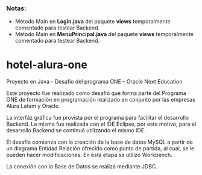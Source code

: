 ### Notas:
- Método Main en **Login.java** del paquete **views** temporalmente comentado para testear Backend.
- Método Main en **MenuPrincipal.java** del paquete **views** temporalmente comentado para testear Backend.


# hotel-alura-one
Proyecto en Java - Desafio del programa ONE - Oracle Next Education

Este proyecto fue realizado como desafio que forma parte del Programa ONE de formación en programación realizado en conjunto por las empresas Alura Latam y Oracle. 

La interfáz gráfica fue provista por el programa para facilitar el desarrollo Backend. La misma fue realizada con el IDE Eclipse, por este motivo, para el desarrollo Backend se continuó utilizando el mismo IDE.

El desafío comienza con la creación de la base de datos MySQL a partir de un diagrama Entidad Relación ofrecido como punto de partida, al cual, se le pueden hacer modificaciones. En esta etapa se utilizó Workbench. 

La conexión con la Base de Datos se realiza mediante JDBC.
